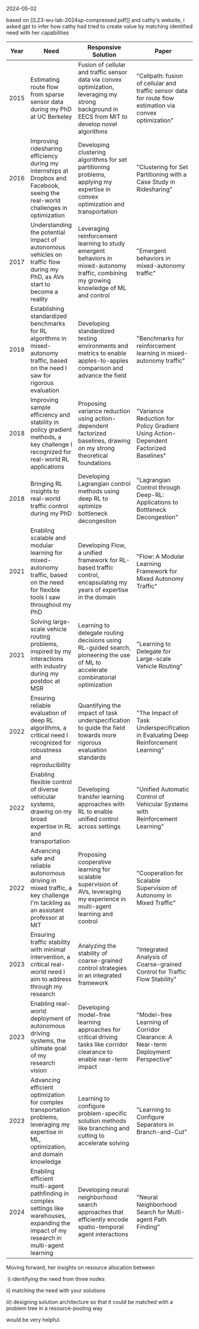 
2024-05-02

based on [[L23-wu-lab-2024sp-compressed.pdf]] and cathy's website, i asked gpt to infer how cathy had tried to create value by matching identified need with her capabilities

| Year | Need                                                                                                                                        | Responsive Solution                                                                                                                              | Paper                                                                                                    |
| ---- | ------------------------------------------------------------------------------------------------------------------------------------------- | ------------------------------------------------------------------------------------------------------------------------------------------------ | -------------------------------------------------------------------------------------------------------- |
| 2015 | Estimating route flow from sparse sensor data during my PhD at UC Berkeley                                                                  | Fusion of cellular and traffic sensor data via convex optimization, leveraging my strong background in EECS from MIT to develop novel algorithms | "Cellpath: fusion of cellular and traffic sensor data for route flow estimation via convex optimization" |
| 2016 | Improving ridesharing efficiency during my internships at Dropbox and Facebook, seeing the real-world challenges in optimization            | Developing clustering algorithms for set partitioning problems, applying my expertise in convex optimization and transportation                  | "Clustering for Set Partitioning with a Case Study in Ridesharing"                                       |
| 2017 | Understanding the potential impact of autonomous vehicles on traffic flow during my PhD, as AVs start to become a reality                   | Leveraging reinforcement learning to study emergent behaviors in mixed-autonomy traffic, combining my growing knowledge of ML and control        | "Emergent behaviors in mixed-autonomy traffic"                                                           |
| 2018 | Establishing standardized benchmarks for RL algorithms in mixed-autonomy traffic, based on the need I saw for rigorous evaluation           | Developing standardized testing environments and metrics to enable apples-to-apples comparison and advance the field                             | "Benchmarks for reinforcement learning in mixed-autonomy traffic"                                        |
| 2018 | Improving sample efficiency and stability in policy gradient methods, a key challenge I recognized for real-world RL applications           | Proposing variance reduction using action-dependent factorized baselines, drawing on my strong theoretical foundations                           | "Variance Reduction for Policy Gradient Using Action-Dependent Factorized Baselines"                     |
| 2018 | Bringing RL insights to real-world traffic control during my PhD                                                                            | Developing Lagrangian control methods using deep RL to optimize bottleneck decongestion                                                          | "Lagrangian Control through Deep-RL: Applications to Bottleneck Decongestion"                            |
| 2021 | Enabling scalable and modular learning for mixed-autonomy traffic, based on the need for flexible tools I saw throughout my PhD             | Developing Flow, a unified framework for RL-based traffic control, encapsulating my years of expertise in the domain                             | "Flow: A Modular Learning Framework for Mixed Autonomy Traffic"                                          |
| 2021 | Solving large-scale vehicle routing problems, inspired by my interactions with industry during my postdoc at MSR                            | Learning to delegate routing decisions using RL-guided search, pioneering the use of ML to accelerate combinatorial optimization                 | "Learning to Delegate for Large-scale Vehicle Routing"                                                   |
| 2022 | Ensuring reliable evaluation of deep RL algorithms, a critical need I recognized for robustness and reproducibility                         | Quantifying the impact of task underspecification to guide the field towards more rigorous evaluation standards                                  | "The Impact of Task Underspecification in Evaluating Deep Reinforcement Learning"                        |
| 2022 | Enabling flexible control of diverse vehicular systems, drawing on my broad expertise in RL and transportation                              | Developing transfer learning approaches with RL to enable unified control across settings                                                        | "Unified Automatic Control of Vehicular Systems with Reinforcement Learning"                             |
| 2022 | Advancing safe and reliable autonomous driving in mixed traffic, a key challenge I'm tackling as an assistant professor at MIT              | Proposing cooperative learning for scalable supervision of AVs, leveraging my experience in multi-agent learning and control                     | "Cooperation for Scalable Supervision of Autonomy in Mixed Traffic"                                      |
| 2023 | Ensuring traffic stability with minimal intervention, a critical real-world need I aim to address through my research                       | Analyzing the stability of coarse-grained control strategies in an integrated framework                                                          | "Integrated Analysis of Coarse-grained Control for Traffic Flow Stability"                               |
| 2023 | Enabling real-world deployment of autonomous driving systems, the ultimate goal of my research vision                                       | Developing model-free learning approaches for critical driving tasks like corridor clearance to enable near-term impact                          | "Model-free Learning of Corridor Clearance: A Near-term Deployment Perspective"                          |
| 2023 | Advancing efficient optimization for complex transportation problems, leveraging my expertise in ML, optimization, and domain knowledge     | Learning to configure problem-specific solution methods like branching and cutting to accelerate solving                                         | "Learning to Configure Separators in Branch-and-Cut"                                                     |
| 2024 | Enabling efficient multi-agent pathfinding in complex settings like warehouses, expanding the impact of my research in multi-agent learning | Developing neural neighborhood search approaches that efficiently encode spatio-temporal agent interactions                                      | "Neural Neighborhood Search for Multi-agent Path Finding"                                                |

Moving forward, her insights on resource allocation between

 i) identifying the need from three nodes 

ii) matching the need with your solutions 

iii) designing solution architecture so that it could be matched with a problem tree in a resource-pooling way 

would be very helpful.